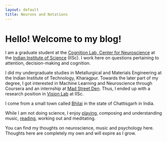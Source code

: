 ```yaml
---
layout: default
title: Neurons and Notations
---
```


# Hello! Welcome to my blog!

I am a graduate student at the [Cognition Lab, Center for Neuroscience](http://www.cns.iisc.ac.in/sridhar/) at the [Indian Institute of Science](https://iisc.ac.in/) (IISc). I work here on questions pertaining to attention, decision-making and cognition. 

I did my undergraduate studies in Metallurgical and Materials Engineering at the Indian Institute of Technology, Kharagpur. Towards the later part of my degree, I got interested in Machine Learning and Neuroscience through Coursera and an internship at [Mad Street Den](https://www.madstreetden.com/). Thus, I ended up with a research position in [Vision Lab](https://sites.google.com/site/visionlabiisc/) at IISc. 

I come from a small town called [Bhilai](https://en.wikipedia.org/wiki/Bhilai) in the state of Chattisgarh in India. 

While I am not doing science, I enjoy [playing](https://www.youtube.com/user/sricharan92/videos?view=0&sort=dd&shelf_id=0), composing and understanding music, [reading](https://www.goodreads.com/user/show/32098036-sricharan), working out and meditating. 

You can find my thoughts on neuroscience, music and psychology here. Thoughts here are completely my own and will expire as I grow.
